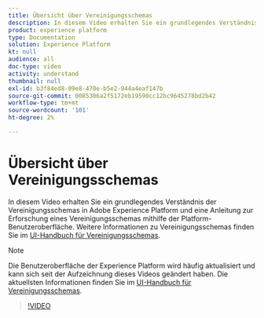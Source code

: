 ```yaml
---
title: Übersicht über Vereinigungsschemas
description: In diesem Video erhalten Sie ein grundlegendes Verständnis der Vereinigungsschemas in Adobe Experience Platform und eine Anleitung zur Erforschung eines Vereinigungsschemas mithilfe der Platform-Benutzeroberfläche.
product: experience platform
type: Documentation
solution: Experience Platform
kt: null
audience: all
doc-type: video
activity: understand
thumbnail: null
exl-id: b3f84ed8-09e8-470e-b5e2-944a4eaf147b
source-git-commit: 0085306a2f5172eb19590cc12bc9645278bd2b42
workflow-type: tm+mt
source-wordcount: '101'
ht-degree: 2%

---
```


# Übersicht über Vereinigungsschemas

In diesem Video erhalten Sie ein grundlegendes Verständnis der Vereinigungsschemas in Adobe Experience Platform und eine Anleitung zur Erforschung eines Vereinigungsschemas mithilfe der Platform-Benutzeroberfläche. Weitere Informationen zu Vereinigungsschemas finden Sie im [UI-Handbuch für Vereinigungsschemas](../ui/union-schema.md).

>[!NOTE]
>
>Die Benutzeroberfläche der Experience Platform wird häufig aktualisiert und kann sich seit der Aufzeichnung dieses Videos geändert haben. Die aktuellsten Informationen finden Sie im [UI-Handbuch für Vereinigungsschemas](../ui/union-schema.md).

>[!VIDEO](https://video.tv.adobe.com/v/329940?quality=12&learn=on&captions=eng)
